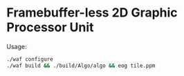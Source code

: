 
# Framebuffer-less 2D Graphic Processor Unit

Usage:
```bash
./waf configure
./waf build && ./build/Algo/algo && eog tile.ppm
```

